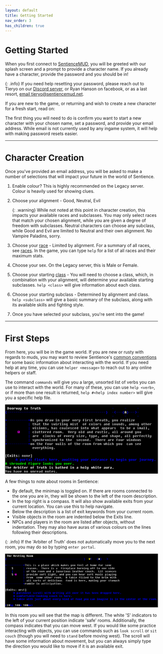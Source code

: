 ```yaml
---
layout: default
title: Getting Started
nav_order: 3
has_children: true
---
```

# Getting Started
When you first connect to [SentienceMUD](telnet://sentiencemud.net:9000), you will be greeted with our splash screen and a prompt to provide a character name. If you already have a character, provide the password and you should be in! 

{: .info}
If you need help resetting your password, please reach out to Tieryo on our [Discord server](https://discord.gg/E2Ahw5Xy), or Ryan Hanson on facebook, or as a last resort, [email tieryo@sentiencemud.net](mailto:tieryo@sentiencemud.net).

If you are new to the game, or returning and wish to create a new character for a fresh start, read on:

The first thing you will need to do is confirm you want to start a new character with your chosen name, set a password, and provide your email address. While email is not currently used by any ingame system, it will help with making password resets easier.

---

# Character Creation
Once you've provided an email address, you will be asked to make a number of selections that will impact your future in the world of Sentience.

1. Enable colour?
   This is highly recommended on the Legacy server. Colour is heavily used for showing clues.
2. Choose your alignment - Good, Neutral, Evil

   {: .warning}
   While not noted at this point in character creation, this impacts your available races and subclasses. You may only select races that match your chosen alignment, while you are given a degree of freedom with subclasses.
   Neutral characters can choose any subclass, while Good and Evil are limited to Neutral and their own alignment. No Vampire Paladins, sorry.

3. Choose your [race](races) - Limited by alignment. For a summary of all races, see [races](races). In the game, you can type `help` for a list of all races and their maximum stats.
4. Choose your sex. On the Legacy server, this is Male or Female.
5. Choose your starting [class](classes) - You will need to choose a class, which, in combination with your alignment, will determine your available starting subclasses. `help <class>` will give information about each class.
6. Choose your starting subclass - Determined by alignment and class. `help <subclass>` will give a basic summary of the subclass, along with its available skills and fighting style.
7. Once you have selected your subclass, you're sent into the game!

---

# First Steps
From here, you will be in the game world. If you are new or rusty with regards to muds, you may want to review Sentience's [common conventions](common-conventions) for some basic information about interacting with the world. If you need help at any time, you can use `helper <message>` to reach out to any online helpers or staff.

The command `commands` will give you a large, unsorted list of verbs you can use to interact with the world. For many of these, you can use `help <verb>`, or if more than one result is returned, `help #<help index number>` will give you a specific help file.

![The first room](assets/doorway_to_truth.png)

A few things to note about rooms in Sentience:
- By default, the minimap is toggled on. If there are rooms connected to the one you are in, they will be shown to the left of the room description.
- In the top right is a compass. It will also show available exits from your current location. You can use this to help navigate.
- Below the description is a list of exit keywords from your current room.
- Visible objects in the room are indented below the Exits line.
- NPCs and players in the room are listed after objects, without indentation. They may also have auras of various colours on the lines following their descriptions.

{: .info}
If the 'Arbiter of Truth' does not automatically move you to the next room, you may do so by typing `enter portal`.


![The second room, where you can begin moving around the game](assets/second_room.png)

In this room you will see that the map is different. The white 'S' indicators to the left of your current position indicate 'safe' rooms. Additionally, the compass indicates that you can move west. If you would like some practice interacting with objects, you can use commands such as `look scroll` or `sit couch` (though you will need to `stand` before moving west). The scroll will have some information about movement, but you can always simply type the direction you would like to move if it is an available exit.